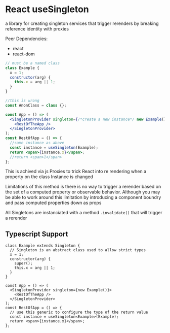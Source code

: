# React useSingleton

a library for creating singleton services that trigger rerenders by breaking reference identity with proxies

Peer Dependencies:

- react
- react-dom

```jsx
// must be a named class
class Example {
  x = 1;
  constructor(arg) {
    this.x = arg || 1;
  }
}

//this is wrong
const AnonClass = class {};

const App = () => (
  <SingletonProvider singleton={/*create a new instance*/ new Example()}>
    <RestOfTheApp />
  </SingletonProvider>
);
const RestOfApp = () => {
  //same instance as above
  const instance = useSingleton(Example);
  return <span>{instance.x}</span>;
  //return <span>1</span>
};
```

This is achived via js Proxies to trick React into re rendering when a property on the class Instance is changed

Limitations of this method is there is no way to trigger a rerender based on the set of a computed property or observable behavior. Although you may be able to work around this limitation by introducing a component boundry and pass computed properties down as props

All Singletons are instanciated with a method `.invalidate()` that will trigger a rerender

## Typescript Support

```tsx
class Example extends Singleton {
  // Singleton is an abstract class used to allow strict types
  x = 1;
  constructor(arg) {
    super();
    this.x = arg || 1;
  }
}

const App = () => (
  <SingletonProvider singleton={new Example()}>
    <RestOfTheApp />
  </SingletonProvider>
);
const RestOfApp = () => {
  // use this generic to configure the type of the return value
  const instance = useSingleton<Example>(Example);
  return <span>{instance.x}</span>;
};
```
